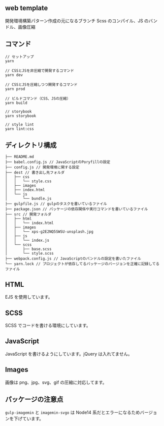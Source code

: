 ## web template

開発環境構築パターン作成の元になるブランチ
Scss のコンパイル、JS のバンドル、画像圧縮

## コマンド

```
// セットアップ
yarn

// CSSとJSを非圧縮で開発するコマンド
yarn dev

// CSSとJSを圧縮しつつ開発するコマンド
yarn prod

// ビルドコマンド（CSS、JSの圧縮）
yarn build

// storybook
yarn storybook

// style lint
yarn lint:css
```

## ディレクトリ構成

```
├── README.md
├── babel.config.js // JavaScriptのPoryfillの設定
├── config.js // 開発環境に関する設定
├── dest // 書き出し先フォルダ
│   ├── css
│   │   └── style.css
│   ├── images
│   ├── index.html
│   └── js
│       └── bundle.js
├── gulpfile.js // gulpのタスクを書いているファイル
├── package.json // パッケージの依存関係や実行コマンドを書いているファイル
├── src // 開発フォルダ
│   ├── html
│   │   └── index.html
│   ├── images
│   │   └── xps-g2E2NQ5SWSU-unsplash.jpg
│   ├── js
│   │   └── index.js
│   └── scss
│       ├── base.scss
│       └── style.scss
├── webpack.config.js // JavaScriptのバンドルの設定を書いたファイル
└── yarn.lock // プロジェクトが依存してるパッケージのバージョンを正確に記録してるファイル
```

## HTML

EJS を使用しています。

## SCSS

SCSS でコードを書ける環境にしています。

## JavaScript

JavaScript を書けるようにしています。jQuery は入れてません。

## Images

画像は png、jpg、svg、gif の圧縮に対応してます。

## パッケージの注意点

`gulp-imagemin` と `imagemin-svgo` は Node14 系だとエラーになるためバージョンを下げています。

